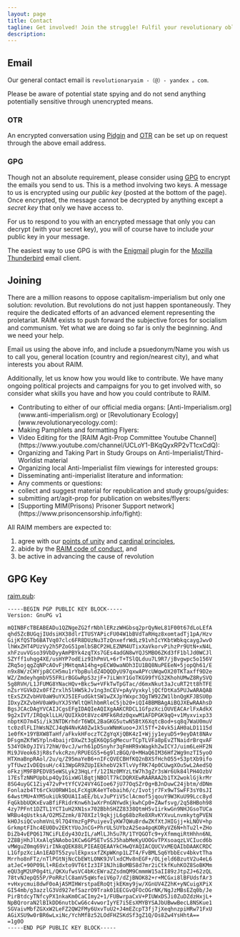 ```yaml
---
layout: page
title: Contact
tagline: Get involved! Join the struggle! Fulfil your revolutionary obligations!
description: 
---
```


## Email

Our general contact email is `revolutionaryaim -（@）- yandex 。com`.

Please be aware of potential state spying and do not send anything potentially sensitive through unencrypted means.

### OTR

An encrypted conversation using [Pidgin](https://www.pidgin.im/) and [OTR](https://otr.cypherpunks.ca/) can be set up on request through the above email address.

### GPG

Though not an absolute requirement, please consider using [GPG](https://www.gnupg.org/) to encrypt the emails you send to us. This is a method involving two keys. A message to us is encrypted using our *public key* (posted at the bottom of the page). Once encrypted, the message cannot be decrypted by anything except a *secret key* that only we have access to.

For us to respond to you with an encrypted message that only you can decrypt (with your secret key), you will of course have to include *your* public key in your message.

The easiest way to use GPG is with the [Enigmail](https://www.enigmail.net/home/index.php) plugin for the [Mozilla Thunderbird](http://getthunderbird.com) email client.

## Joining

There are a million reasons to oppose capitalism-imperialism but only one solution: revolution. But revolutions do not just happen spontaneously. They require the dedicated efforts of an advanced element representing the proletariat. RAIM exists to push forward the subjective forces for socialism and communism. Yet what we are doing so far is only the beginning. And we need your help.

Email us using the above info, and include a psuedonym/Name you wish us to call you, general location (country and region/nearest city), and what interests you about RAIM.

Additionally, let us know how you would like to contribute. We have many ongoing political projects and campaigns for you to get involved with, so consider what skills you have and how you could contribute to RAIM.

<ul>
	<li>Contributing to either of our official media organs: [Anti-Imperialism.org](www.anti-imperialism.org) or [Revolutionary Ecology](www.revolutionaryecology.com):</li>
	<li>Making Pamphlets and formatting Flyers:</li>
	<li>Video Editing for the [RAIM Agit-Prop Committee Youtube Channel](https://www.youtube.com/channel/UCLoY1-BKqQyxRP2vT1cxCdQ):</li>
	<li>Organizing and Taking Part in Study Groups on Anti-Imperialist/Third-Worldist material</li>
	<li>Organizing local Anti-Imperialist film viewings for interested groups:</li>
	<li>Disseminating anti-imperialist literature and information:</li>
	<li>Any comments or questions:</li>
	<li>collect and suggest material for republication and study groups/guides:</li>
	<li>submitting art/agit-prop for publication on websites/flyers:</li>
	<li>[Supporting MIM(Prisons) Prisoner Support network](https://www.prisoncensorship.info/fight):</li>
</ul>

All RAIM members are expected to:

1. agree with our [points of unity](/about/#points-of-unity) and [cardinal principles](/members/cardinal-principles/),
2. abide by the [RAIM code of conduct](/members/code-of-conduct/), and
3. be active in advancing the cause of revolution

## GPG Key

[raim.pub](/raim.pub):

	-----BEGIN PGP PUBLIC KEY BLOCK-----
	Version: GnuPG v1
	
	mQINBFcTBEABEADu1QZNgeZG2frNbhlERzzWHGbsq2prQyNeL81F00t67dLoLEfA
	qhd5ZcBUGqjIUdsiHX38dlrITUSYAPicFU04W1bBVdTaRHqz8xomtadTj1pA/Hzv
	GijKfQSTb6BATVq07clc6FR8DUzNu3TzQnxefrWdLz91vhIcYKbtWbkqcaygJwvO
	lhWxZHT4PUzVy2h5PZoG51pmlbSBCP2HLEZNM4UTixXaVkorvPihzPr9UtN+xN4L
	xhFzuvVGso39VbDyyAmPBYk4zqTXs7GEs4adGN8wYQJSMBO6ZKd3fF1blJd0WCJl
	SZYff1uhqg4XE/usHYP7odEiz9IhPmVL+6rT+TSlQLduu7L9R7/jBvgwpc5o156V
	ZRq5ojqgZqNPcAOvFjMHtqmA14hg+pECW0waNOh3IU1BQ8NuPEEeN+5jopQh61/E
	n9x8W/zCHYjp8CCH5mu1rYbpBuldZ4DQQDyU97qxwAPYcUWqwOX20TKTaxff9D2e
	WZ/ZmdeyhgmbV55FRirBGGwRpS3zjF+7iLWnY1GoTKG99fYG32KhohUMwZ8RySVQ
	5g8RVH/L1JFUMG8YNacHQv+Bkc5w+VFkTwTpGTac/d6mxNkut3aJcuRT2tt8hTFE
	nZsrYGVkD2x0FfZrxlh5lHW5kJv1ng3nCEV+pAyVyxkyljQCfDtKa5PUJwARAQAB
	tExSZXZvbHV0aW9uYXJ5IEFudGktSW1wZXJpYWxpc3QgTW92ZW1lbnQgKFJBSU0p
	IDxyZXZvbHV0aW9uYXJ5YWltQHlhbmRleC5jb20+iQI4BBMBAgAiBQJXEwRAAhsD
	BgsJCAcDAgYVCAIJCgsEFgIDAQIeAQIXgAAKCRDCL1GfpzXciOUVEACArlFxAdkX
	9g2xIVT/IRQqklLLH/QUIXkOt8Vzc4MFk6Rdz0qxwM1AFDPGK9qQ+v1Myxvixp33
	nbptKO7m45i/ik3NTDKrhdrT6WDL2BaGKG5utwN5BtX6XqtcBod+sq8q7WaU0muV
	tc0zdlFLIhWsNZCJ4qN4NvKA0Zw1k5uxWNmKuoo+JXl5Tf+24vk5iAH0aLD1115d
	1e0fK+19YBXW8TaHf/aFkvkHFoczTCZgYqXjQBK4zI+Wjjy1eyuD5+9eyDAt8NAv
	DFsgmZKfWSYpln4baijrDXwZt3gEK6QpSgMecurTCpTLVFa8pEvZTNaidrBrqvAF
	534YOkOyJIVi72hW/0vcJ/wrh61pDSnyhr3qFmHR9xWagkh2wICYJ/uim6LeHF2N
	Mi9JVeok63jR8sfvkcRzn/RPUEGS5+6g9lzBGQ/0+MHaQ6IM36Hf2Wg9nzTI5yoO
	HTXmaBnpRAol/2u/q/Z95maYeB6+nIFcQVECBHfKQ2nBXSfHchO55+S3ptXb9ifo
	yTfUwzIvDEQsuH/c413WpGR9ZUpIEkhebV2kTlvVyfRK74p0CUwgXOu5wL2AedSQ
	oFkzjM9FBPEDV85eWSLyk23HqLrf/12INz0MYzLtW7h3gZr3sWr6Uk84lPH4OzbV
	17EsTzNNPUpbLp4QyIGixWGlBqtjNBOlT7kCDQRXEwRAARAA2b1TX2woklGjkrMr
	8SG4uyGC1Ziy472vP+tYfCV24VY4GIoe67jU77OqSZr0g+BJnDuwC24jbtm/dDNm
	Fonlazb4Tt6rCkU0RWH1oLFcXgUK4eYTebaih6/c/Ivotjr7Fx9wTSwFF3sY0sJI
	64wstMU+AYM5ukiUk9DUA1IaEE/bLvJuPYiV5clAcmof5jqouY9W3KuU99Lcc8yd
	FqGkbbUQKxEvaBfiFRidrKnw6h1wXrPnGNYwdkjkwhCp0+ZAwfsvg/2q58HBoh98
	4zy7PFnt1DZTL1YCT1uH2XN1sx702BbhSHZZ8338QtmH5v1irkwGn9NHJGsoTUCa
	WRBu4qUstksA/O2MSZzmk/870XIzl9qkjjL6g68bzRe8XRvKYXvuLnvmkytgPVEN
	kHOJsiQCvohmVnL9l7Q4YmzFgPPuiyevIyKW7QWuBrdwZKfXtJHIGjj+kLNOV+hp
	GrkmptFIhc4EU0Dv2EKtYUoJnCG+PhrULSUYbzA2Sea4pqKORyVZ6N+hTu2l+ZHo
	DiZb4vEPQ617NCiFLEdy43OzIL/aMlLJh5u7R/1TYQGOTc9+yXfmmqiRtHhhn6NL
	2Z8BjHhJlXxAlqSNAobo1KCw6GP5ETvSSJ5habMeKyUOOGvTPXsoaqzLVCIucd6b
	vMWguZ0mq69VirINkqQEK88LPIEAEQEAAYkCHwQYAQIACQUCVxMEQAIbDAAKCRDC
	L1GfpzXciAn1EADT55zyulEkpxsxfZKpWKnp1LZT4/FvBMLSq6YbbEcv4bkvtTha
	Mrrho8nFTz/nTlPGtNjNcCbEWtLONK9JVlxdCMv8nEGF+/OLjeld6BzutV2u4eL6
	atJeC+90P09Ll+REdxto9VT6tIz3IF1NJhiBoMBS8d7mr2iCtkfKuhKOZ8SoBKMm
	eQU3gM2UP0g4tL/QKXufwsVC4bKcEWraZZsdmQM9CmmmW15aII89zJtpZJ+62zQL
	78tvNJepQ55P/PoRRzlC8amV5qWsfeiV6p7/dZjBNOK82+r+MCGxi8lBFUdsfAr3
	+vHxycmui8dwF0oAjASMIHWrstpaERoQtjkEKmy9jw/XGnUV4Z2hK+yNCuigXPiX
	GI54mb/g3azzlG3Vd927efSazrO9Trak01EECGvQFOcOGrNK/NgJzMBsEZq0b/Je
	PirBtdcyTNfcyPX1nkaKm0CaCImy2+1/FUBwrpaCxV+PIUWxDSJi0ZuDZdzHxjL+
	NpBQroraN2lBIkDD6nutbCwG6c4vworIyYE7i5EsXMYBYSAJbUBwwBecL8NSKue1
	SGVaivMbfZGXxW2LeFZ2QW2FMy6UxvTuU2+J4mEZcpT3fj7jXeqhnzpiHRw71FxU
	AGiXSU9w0rBR6wLxiNc/YchMf8z52LOdFHZSKdSf3gZ1Q/Os8Zw4YsHhtA==
	=1g0O
	-----END PGP PUBLIC KEY BLOCK-----
